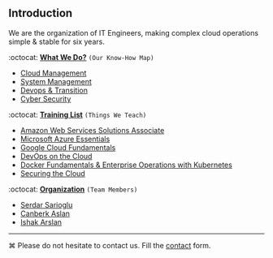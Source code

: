 ## Introduction
We are the organization of IT Engineers, making complex cloud operations simple & stable for six years.

:octocat: **[What We Do?](WhatWeDo.md#what-we-do)** `(Our Know-How Map)`
   * [Cloud Management](WhatWeDo.md#cloud-cloud-management-aws-azure-google-cloud-rackspace-blueocean-ovh)
   * [System Management](WhatWeDo.md#circus_tent-system-management)
   * [Devops & Transition](WhatWeDo.md#octocat-devops--transition)
   * [Cyber Security](WhatWeDo.md#police_car-cyber-security)
    
:octocat: **[Training List](Trainings.md)** `(Things We Teach)`
   * [Amazon Web Services Solutions Associate](Trainings.md#amazon-web-services-solutions-associate)
   * [Microsoft Azure Essentials](Trainings.md#microsoft-azure-essentials)
   * [Google Cloud Fundamentals](Trainings.md#google-cloud-fundamentals)
   * [DevOps on the Cloud](Trainings.md#devops-on-the-cloud)
   * [Docker Fundamentals & Enterprise Operations with Kubernetes](Trainings.md#docker-fundamentals--ent-op-with-kubernetes)
   * [Securing the Cloud](Trainings.md#securing-the-cloud)

:octocat: **[Organization](Resumes)** `(Team Members)`
   * [Serdar Sarioglu](Resumes/Serdar-Sarioglu.md)
   * [Canberk Aslan](Resumes/)
   * [Ishak Arslan](Resumes/)
    
----
⌘ Please do not hesitate to contact us. Fill the [contact](https://goo.gl/forms/WNw97mYx4fRonjQl1) form.
